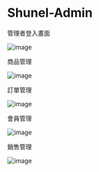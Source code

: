 # Shunel-Admin

管理者登入畫面


![image](https://github.com/EP101G2/Shunel-Admin/blob/master/%E6%88%AA%E5%9C%96%202020-09-18%2001.27.35.png)



商品管理

![image](https://github.com/EP101G2/Shunel-Admin/blob/master/%E6%88%AA%E5%9C%96%202020-09-18%2001.28.12.png)



訂單管理


![image](https://github.com/EP101G2/Shunel-Admin/blob/master/%E6%88%AA%E5%9C%96%202020-09-18%2001.28.16.png)



會員管理


![image](https://github.com/EP101G2/Shunel-Admin/blob/master/%E6%88%AA%E5%9C%96%202020-09-18%2001.28.19.png)


銷售管理


![image](https://github.com/EP101G2/Shunel-Admin/blob/master/%E6%88%AA%E5%9C%96%202020-09-18%2001.28.34.png)
